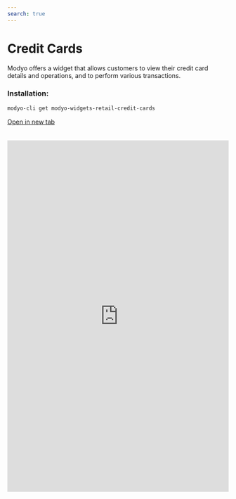 ```yaml
---
search: true
---
```


# Credit Cards

Modyo offers a widget that allows customers to view their credit card details and operations, and to perform various transactions.

### Installation:

```bash
modyo-cli get modyo-widgets-retail-credit-cards
```

[Open in new tab](https://widgets.modyo.com/retail/credit-cards)

<iframe id="widgetFrame" src="https://widgets.modyo.com/retail/credit-cards" width="100%" frameBorder="0" style="min-height:800px;overflow:auto;margin-top:20px;"/>

| Feature                 | Description                                                                                                                                                                                                                                                        |
|:------------------------------|:-------------------------------------------------------------------------------------------------------------------------------------------------------------------------------------------------------------------------------------------------------------------|
| Credit card summary | Presents a summary of the credit card status with specific information associated with each card balance.<br><br>                                                                    |
| Credit balance             | This query shows the specific card quotas by currency type, plus expense indicators compared to the available quota.                                                                                                                |
| Statement of Account              | Displays the statement with the movements of the last billed period for a credit card.                                                                                                                                                          |
| Last moves           | Displays all national and international movements that are not invoiced.                                                                                                                                                                                |
| Pay off debt                   | Corresponds to the debt payment functionality. <br> <br> This debt payment can be total or partial. <br> <br> Click on this button will take the Card Payment Widget, where you can select the domestic or international debt payment option. |

 <script> 

 export default {
 mounted () {

 function setFrameHeightCo (id, ht) {
 var ifrm = document.getElementById (id);
 if (ifrm) {
 ifrm.style.height = ht + 4 + "px";
 }
 }
 //iframed document sends its height using postMessage
 function HandleDoCheightMsg (e) {
 //check origin
 if (e.origin === 'https://widgets.modyo.com') {
 //parse data
 var data = json.parse (e.data);

 console.log ('data: ', data)
 //check data object
 if (data ['doChight']) {
 setFrameHeightCo ('WidgetFrame', data ['DoChight']);
 } else {
 SetFrameHeightCo ('WidgetFrame', 700);
 }
 }
 }

 //assign message handler
 if (Window.addEventListener) {
 Window.addEventListener ('message', HandleDoCheightMSG, false);
 }
 }
 }

 </script> 
